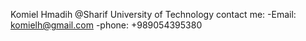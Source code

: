 Komiel Hmadih @Sharif University of Technology 
contact me:
           -Email: komielh@gmail.com
           -phone: +989054395380
